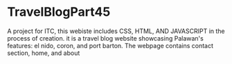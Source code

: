# TravelBlogPart45
A project for ITC, this webiste includes CSS, HTML, AND JAVASCRIPT in the process of creation. it  is a travel blog website showcasing Palawan's features: el nido, coron, and port barton. The webpage contains contact section, home, and about
